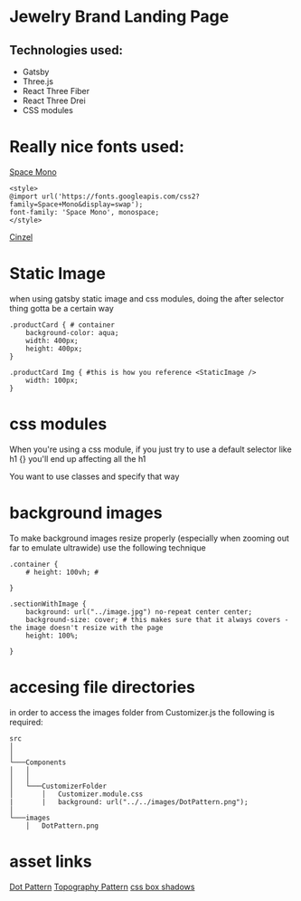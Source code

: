# Jewelry Brand Landing Page

## Technologies used:
- Gatsby
- Three.js
- React Three Fiber
- React Three Drei
- CSS modules

# Really nice fonts used:
[Space Mono](https://fonts.google.com/specimen/Space+Mono?preview.text=Embrace%20an%20opulent%20future.&preview.text_type=custom#standard-styles)
```shell
<style>
@import url('https://fonts.googleapis.com/css2?family=Space+Mono&display=swap');
font-family: 'Space Mono', monospace;
</style>
```

[Cinzel](https://fonts.google.com/specimen/Cinzel?preview.text=Embrace%20an%20opulent%20future.&preview.text_type=custom)

# Static Image
when using gatsby static image and css modules, doing the after selector thing gotta be a certain way

```shell
.productCard { # container
    background-color: aqua;
    width: 400px;
    height: 400px; 
}

.productCard Img { #this is how you reference <StaticImage />
    width: 100px;
}
```

# css modules
When you're using a css module, if you just try to use a default selector like h1 {} you'll end up affecting all the h1

You want to use classes and specify that way

# background images

To make background images resize properly (especially when zooming out far to emulate ultrawide) use the following technique

```shell
.container {
    # height: 100vh; # 
    
}

.sectionWithImage {
    background: url("../image.jpg") no-repeat center center;
    background-size: cover; # this makes sure that it always covers - the image doesn't resize with the page
    height: 100%;
    
}
```

# accesing file directories

in order to access the images folder from Customizer.js the following is required:
```
src
│      
│
└───Components
│   │   
│   │
│   └───CustomizerFolder
│       │   Customizer.module.css
|       |   background: url("../../images/DotPattern.png");
│   
└───images
    │   DotPattern.png
```


# asset links
[Dot Pattern](https://www.toptal.com/designers/subtlepatterns/dot-grid-pattern/)
[Topography Pattern](https://www.toptal.com/designers/subtlepatterns/topography/)
[css box shadows](https://getcssscan.com/css-box-shadow-examples)